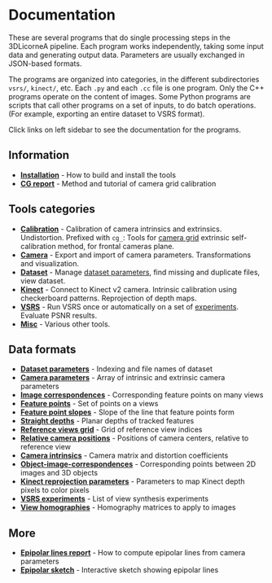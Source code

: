 # Documentation

These are several programs that do single processing steps in the 3DLicorneA pipeline. Each program works independently, taking some input data and generating output data. Parameters are usually exchanged in JSON-based formats.

The programs are organized into categories, in the different subdirectories `vsrs/`, `kinect/`, etc. Each `.py` and each `.cc` file is one program. Only the C++ programs operate on the content of images. Some Python programs are scripts that call other programs on a set of inputs, to do batch operations. (For example, exporting an entire dataset to VSRS format).

Click links on left sidebar to see the documentation for the programs.

## Information

- [**Installation**](installation.md) - How to build and install the tools
- [**CG report**](cg.pdf) - Method and tutorial of camera grid calibration

## Tools categories
- **[Calibration](#calibration)** -
Calibration of camera intrinsics and extrinsics. Undistortion. Prefixed with `cg_`: Tools for [camera grid](cg.pdf) extrinsic self-calibration method, for frontal cameras plane.
- **[Camera](#camera)** -
Export and import of camera parameters. Transformations and visualization.
- **[Dataset](#dataset)** -
Manage [dataset parameters](data/dataset.html), find missing and duplicate files, view dataset.
- **[Kinect](#kinect)** -
Connect to Kinect v2 camera. Intrinsic calibration using checkerboard patterns. Reprojection of depth maps.
- **[VSRS](#vsrs)** -
Run VSRS once or automatically on a set of [experiments](data/experiments.html). Evaluate PSNR results.
- **[Misc](#misc)** -
Various other tools.

## Data formats

- [**Dataset parameters**](data/dataset.html) - Indexing and file names of dataset
- [**Camera parameters**](data/cameras.html) - Array of intrinsic and extrinsic camera parameters
- [**Image correspondences**](data/image_correspondences.html) - Corresponding feature points on many views
- [**Feature points**](data/feature_points.html) - Set of points on a views
- [**Feature point slopes**](data/feature_slopes.html) - Slope of the line that feature points form
- [**Straight depths**](data/straight_depths.html) - Planar depths of tracked features
- [**Reference views grid**](data/references_grid.html) - Grid of reference view indices
- [**Relative camera positions**](data/relative_camera_positions.html) - Positions of camera centers, relative to reference view
- [**Camera intrinsics**](data/intrinsics.html) - Camera matrix and distortion coefficients
- [**Object-image-correspondences**](data/obj_img_cors.html) - Corresponding points between 2D images and 3D objects
- [**Kinect reprojection parameters**](data/reprojection.html) - Parameters to map Kinect depth pixels to color pixels
- [**VSRS experiments**](data/experiments.html) - List of view synthesis experiments
- [**View homographies**](data/view_homography.html) - Homography matrices to apply to images

## More
- [**Epipolar lines report**](epipolar.pdf) - How to compute epipolar lines from camera parameters
- [**Epipolar sketch**](epipolar_sketch/index.html) - Interactive sketch showing epipolar lines

